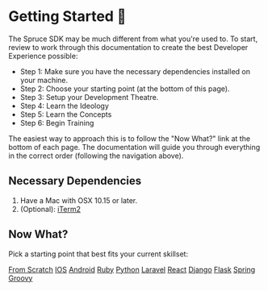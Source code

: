 # Getting Started 🏁

The Spruce SDK may be much different from what you're used to. To start, review to work through this documentation to create the best Developer Experience possible:

* Step 1: Make sure you have the necessary dependencies installed on your machine.
* Step 2: Choose your starting point (at the bottom of this page).
* Step 3: Setup your Development Theatre.
* Step 4: Learn the Ideology
* Step 5: Learn the Concepts
* Step 6: Begin Training

The easiest way to approach this is to follow the "Now What?" link at the bottom of each page. The documentation will guide you through everything in the correct order (following the navigation above).

## Necessary Dependencies

1. Have a Mac with OSX 10.15 or later.
2. (Optional): [iTerm2](https://iterm2.com)

## Now What?

Pick a starting point that best fits your current skillset:

<div class="grid-buttons">
    <a class="btn" href="{{ '/getting-started/from-scratch/' | url }}">From Scratch</a>
    <a class="btn" href="{{ '/getting-started/frameworks/ios/' | url }}">IOS</a>
    <a class="btn" href="{{ '/getting-started/frameworks/android/' | url }}">Android</a>
    <a class="btn" href="{{ '/getting-started/frameworks/ruby/' | url }}">Ruby</a>
    <a class="btn" href="{{ '/getting-started/frameworks/python/' | url }}">Python</a>
    <a class="btn" href="{{ '/getting-started/frameworks/laravel/' | url }}">Laravel</a>
    <a class="btn" href="{{ '/getting-started/frameworks/react/' | url }}">React</a>
    <a class="btn" href="{{ '/getting-started/frameworks/django/' | url }}">Django</a>
    <a class="btn" href="{{ '/getting-started/frameworks/flask/' | url }}">Flask</a>
    <a class="btn" href="{{ '/getting-started/frameworks/spring/' | url }}">Spring</a>
    <a class="btn" href="{{ '/getting-started/frameworks/groovy/' | url }}">Groovy</a>
</div>
